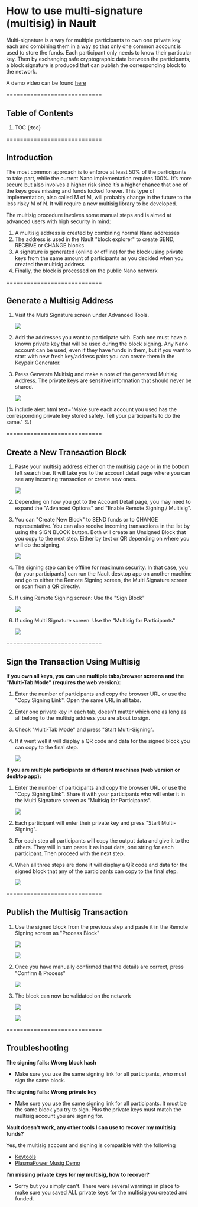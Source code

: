 # How to use multi-signature (multisig) in Nault

Multi-signature is a way for multiple participants to own one private key each and combining them in a way so that only one common account is used to store the funds. Each participant only needs to know their particular key. Then by exchanging safe cryptographic data between the participants, a block signature is produced that can publish the corresponding block to the network.

A demo video can be found [here](https://youtu.be/cSfeQKP4PJE)

============================
## Table of Contents

1. TOC
{:toc}

============================
## Introduction

The most common approach is to enforce at least 50% of the participants to take part, while the current Nano implementation requires 100%. It’s more secure but also involves a higher risk since it’s a higher chance that one of the keys goes missing and funds locked forever. This type of implementation, also called M of M, will probably change in the future to the less risky M of N. It will require a new multisig library to be developed.

The multisig procedure involves some manual steps and is aimed at advanced users with high security in mind:

1. A multisig address is created by combining normal Nano addresses
2. The address is used in the Nault "block explorer" to create SEND, RECEIVE or CHANGE blocks
3. A signature is generated (online or offline) for the block using private keys from the same amount of participants as you decided when you created the multisig address
4. Finally, the block is processed on the public Nano network

============================
## Generate a Multisig Address

1. Visit the Multi Signature screen under Advanced Tools.

    ![](/images/multisig-multisig_menu.png)

2. Add the addresses you want to participate with. Each one must have a known private key that will be used during the block signing. Any Nano account can be used, even if they have funds in them, but if you want to start with new fresh key/address pairs you can create them in the Keypair Generator.
3. Press Generate Multisig and make a note of the generated Multisig Address. The private keys are sensitive information that should never be shared.

    ![](/images/multisig-generate.gif)

{% include alert.html text="Make sure each account you used has the corresponding private key stored safely. Tell your participants to do the same." %}

============================
## Create a New Transaction Block

1. Paste your multisig address either on the multisig page or in the bottom left search bar. It will take you to the account detail page where you can see any incoming transaction or create new ones.

    ![](/images/multisig-account_details.png)

2. Depending on how you got to the Account Detail page, you may need to expand the "Advanced Options" and "Enable Remote Signing / Multisig".
3. You can "Create New Block" to SEND funds or to CHANGE representative. You can also receive incoming transactions in the list by using the SIGN BLOCK button. Both will create an Unsigned Block that you copy to the next step. Either by text or QR depending on where you will do the signing.

    ![](/images/multisig-create_block.gif)

4. The signing step can be offline for maximum security. In that case, you (or your participants) can run the Nault desktop app on another machine and go to either the Remote Signing screen, the Multi Signature screen or scan from a QR directly.

5. If using Remote Signing screen: Use the "Sign Block"

    ![](/images/multisig-unsigned1.png)

5. If using Multi Signature screen: Use the "Multisig for Participants"

    ![](/images/multisig-unsigned2.png)

============================
## Sign the Transaction Using Multisig

**If you own all keys, you can use multiple tabs/browser screens and the "Multi-Tab Mode" (requires the web version):**

1. Enter the number of participants and copy the browser URL or use the "Copy Signing Link". Open the same URL in all tabs.
2. Enter one private key in each tab, doesn't matter which one as long as all belong to the multisig address you are about to sign.
3. Check "Multi-Tab Mode" and press "Start Multi-Signing".
4. If it went well it will display a QR code and data for the signed block you can copy to the final step.

    ![](/images/multisig-multi-tab-signing.gif)

**If you are multiple participants on different machines (web version or desktop app):**

1. Enter the number of participants and copy the browser URL or use the "Copy Signing Link". Share it with your participants who will enter it in the Multi Signature screen as "Multisig for Participants".

    ![](/images/multisig-unsigned2.png)

2. Each participant will enter their private key and press "Start Multi-Signing".
3. For each step all participants will copy the output data and give it to the others. They will in turn paste it as input data, one string for each participant. Then proceed with the next step.
4. When all three steps are done it will display a QR code and data for the signed block that any of the participants can copy to the final step.

    ![](/images/multisig-co-signing.gif)

============================
## Publish the Multisig Transaction

1. Use the signed block from the previous step and paste it in the Remote Signing screen as "Process Block"

    ![](/images/multisig-signed_block.png)

    ![](/images/multisig-signed_block2.png)

2. Once you have manually confirmed that the details are correct, press "Confirm & Process"

    ![](/images/multisig-process_block.png)

3. The block can now be validated on the network

    ![](/images/multisig-successful.png)

    ![](/images/multisig-successful2.png)

============================

## Troubleshooting

**The signing fails: Wrong block hash**

* Make sure you use the same signing link for all participants, who must sign the same block.

**The signing fails: Wrong private key**

* Make sure you use the same signing link for all participants. It must be the same block you try to sign. Plus the private keys must match the multisig account you are signing for.

**Nault doesn't work, any other tools I can use to recover my multisig funds?**

Yes, the multisig account and signing is compatible with the following

* [Keytools](https://tools.nanos.cc/?tool=multisig)
* [PlasmaPower Musig Demo](https://plasmapower.github.io/musig-nano/)

**I'm missing private keys for my multisig, how to recover?**

* Sorry but you simply can't. There were several warnings in place to make sure you saved ALL private keys for the multisig you created and funded.